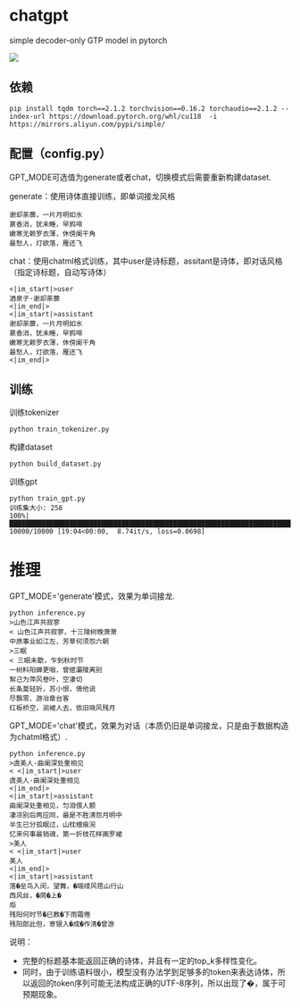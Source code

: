 # chatgpt

simple decoder-only GTP model in pytorch

![](decoder-only.png)

## 依赖

```
pip install tqdm torch==2.1.2 torchvision==0.16.2 torchaudio==2.1.2 --index-url https://download.pytorch.org/whl/cu118  -i https://mirrors.aliyun.com/pypi/simple/
```

## 配置（config.py）

GPT_MODE可选值为generate或者chat，切换模式后需要重新构建dataset.

generate：使用诗体直接训练，即单词接龙风格

```
谢却荼蘼，一片月明如水
篆香消，犹未睡，早鸦啼
嫩寒无赖罗衣薄，休傍阑干角
最愁人，灯欲落，雁还飞
```

chat：使用chatml格式训练，其中user是诗标题，assitant是诗体，即对话风格（指定诗标题，自动写诗体）

```
<|im_start|>user
酒泉子·谢却荼蘼
<|im_end|>
<|im_start|>assistant
谢却荼蘼，一片月明如水
篆香消，犹未睡，早鸦啼
嫩寒无赖罗衣薄，休傍阑干角
最愁人，灯欲落，雁还飞
<|im_end|>
```

## 训练

训练tokenizer

```
python train_tokenizer.py
```

构建dataset

```
python build_dataset.py
```

训练gpt

```
python train_gpt.py
训练集大小: 258
100%|█████████████████████████████████████████████████████████████████████████████████████████████████████████████████████████████| 10000/10000 [19:04<00:00,  8.74it/s, loss=0.0698]
```

# 推理

GPT_MODE='generate'模式，效果为单词接龙.

```
python inference.py
>山色江声共寂寥
< 山色江声共寂寥，十三陵树晚萧萧
中原事业如江左，芳草何须怨六朝
>三眠
< 三眠未歇，乍到秋时节
一树料阳蝉更咽，曾绾灞陵离别
絮己为萍风卷叶，空凄切
长条莫轻折，苏小恨，倩他说
尽飘零、游冶章台客
红板桥空，湔裙人去，依旧晓风残月
```

GPT_MODE='chat'模式，效果为对话（本质仍旧是单词接龙，只是由于数据构造为chatml格式）.

```
python inference.py
>虞美人·曲阑深处重相见
< <|im_start|>user
虞美人·曲阑深处重相见
<|im_end|>
<|im_start|>assistant
曲阑深处重相见，匀泪偎人颤
凄凉别后两应同，最是不胜清怨月明中
半生已分孤眠过，山枕檀痕涴
忆来何事最销魂，第一折枝花样画罗裙
>美人
< <|im_start|>user
美人
<|im_end|>
<|im_start|>assistant
落�垒鸟入闵，望舞，�端缕风毸山行山
西风丝，�茼�上�
炬
残阳何时节�已教�下雨霜倦
残阳郎此但，寄银入�成�作清�曾游
```

说明：
* 完整的标题基本能返回正确的诗体，并且有一定的top_k多样性变化。
* 同时，由于训练语料很小，模型没有办法学到足够多的token来表达诗体，所以返回的token序列可能无法构成正确的UTF-8序列，所以出现了�，属于可预期现象。